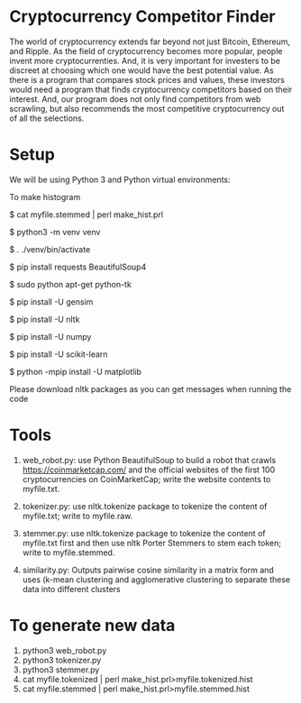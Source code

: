 # Cryptocurrency Competitor Finder
The world of cryptocurrency extends far beyond not just Bitcoin, Ethereum, and Ripple. As the field of cryptocurrency becomes more popular, people invent more cryptocurrenties. And, it is very important for investers to be discreet at choosing which one would have the best potential value. As there is a program that compares stock prices and values, these investors would need a program that finds cryptocurrency competitors based on their interest. And, our program does not only find competitors from web scrawling, but also recommends the most competitive cryptocurrency out of all the selections.

# Setup
We will be using Python 3 and Python virtual environments:

To make histogram

$ cat myfile.stemmed | perl make_hist.prl

$ python3 -m venv venv

$ . ./venv/bin/activate

$ pip install requests BeautifulSoup4

$ sudo python apt-get python-tk

$ pip install -U gensim

$ pip install -U nltk

$ pip install -U numpy

$ pip install -U scikit-learn

$ python -mpip install -U matplotlib

Please download nltk packages as you can get messages when running the code

# Tools
1. web_robot.py: use Python BeautifulSoup to build a robot that crawls https://coinmarketcap.com/ and the official websites of the first 100 cryptocurrencies on CoinMarketCap; write the website contents to myfile.txt.

2. tokenizer.py: use nltk.tokenize package to tokenize the content of myfile.txt; write to myfile.raw.

3. stemmer.py: use nltk.tokenize package to tokenize the content of myfile.txt first and then use nltk Porter Stemmers to stem each token; write to myfile.stemmed.

4. similarity.py: Outputs pairwise cosine similarity in a matrix form and uses (k-mean clustering and agglomerative clustering to separate these data into different clusters

# To generate new data
1. python3 web_robot.py
2. python3 tokenizer.py
3. python3 stemmer.py
4. cat myfile.tokenized | perl make_hist.prl>myfile.tokenized.hist
5. cat myfile.stemmed | perl make_hist.prl>myfile.stemmed.hist


